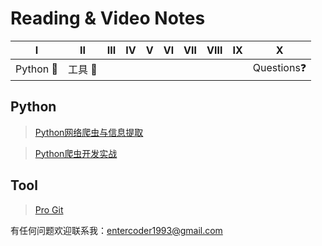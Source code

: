 # Reading & Video Notes
|       Ⅰ        |       Ⅱ       |  Ⅲ   |  Ⅳ   |  Ⅴ   |  Ⅵ   |  Ⅶ   |  Ⅷ   |  Ⅸ   |          Ⅹ          |
| :------------: | :-----------: | :--: | :--: | :--: | :--: | :--: | :--: | :--: | :-----------------: |
| Python :snake: | 工具 :hammer: |      |      |      |      |      |      |      | Questions:question: |



## Python

> [Python网络爬虫与信息提取](https://github.com/entercoder1993/Note-Book/blob/master/Python/Python%E7%BD%91%E7%BB%9C%E7%88%AC%E8%99%AB%E4%B8%8E%E4%BF%A1%E6%81%AF%E6%8F%90%E5%8F%96.md)

> [Python爬虫开发实战](https://github.com/entercoder1993/Note-Book/blob/master/Python/Python%E7%BD%91%E7%BB%9C%E7%88%AC%E8%99%AB%E5%BC%80%E5%8F%91%E5%AE%9E%E6%88%98.md)

## Tool

> [Pro Git](https://github.com/entercoder1993/Note-Book/blob/master/Tools/Note-of-Pro-Git.md)

有任何问题欢迎联系我：entercoder1993@gmail.com
